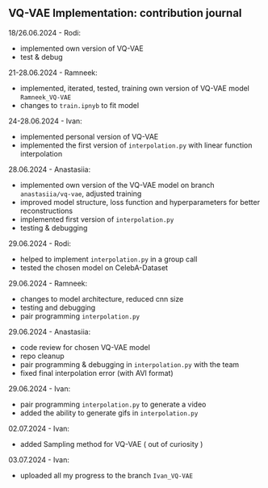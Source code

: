 ## VQ-VAE Implementation: contribution journal

18/26.06.2024 - Rodi:
- implemented own version of VQ-VAE
- test & debug

21-28.06.2024 - Ramneek:
- implemented, iterated, tested, training own version of VQ-VAE model `Ramneek_VQ-VAE`
- changes to `train.ipnyb` to fit model

24-28.06.2024 - Ivan:
- implemented personal version of VQ-VAE
- implemented the first version of `interpolation.py` with linear function interpolation

28.06.2024 - Anastasiia:
- implemented own version of the VQ-VAE model on branch `anastasiia/vq-vae`, adjusted training
- improved model structure, loss function and hyperparameters for better reconstructions
- implemented first version of `interpolation.py`
- testing & debugging

29.06.2024 - Rodi:
- helped to implement `interpolation.py` in a group call
- tested the chosen model on CelebA-Dataset

29.06.2024 - Ramneek:
- changes to model architecture, reduced cnn size
- testing and debugging
- pair programming `interpolation.py`

29.06.2024 - Anastasiia:
- code review for chosen VQ-VAE model
- repo cleanup
- pair programming & debugging in `interpolation.py` with the team
- fixed final interpolation error (with AVI format)

29.06.2024 - Ivan:
- pair programming `interpolation.py` to generate a video
- added the ability to generate gifs in `interpolation.py`

02.07.2024 - Ivan:
- added Sampling method for VQ-VAE ( out of curiosity )

03.07.2024 - Ivan:
- uploaded all my progress to the branch `Ivan_VQ-VAE`